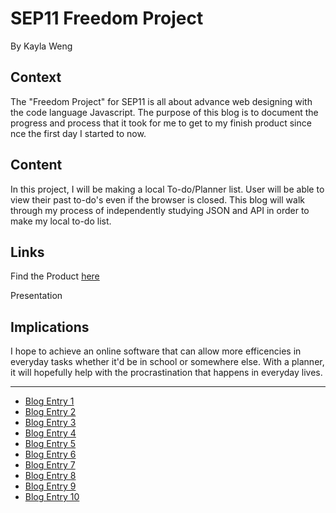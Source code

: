 # SEP11 Freedom Project
By Kayla Weng

## Context
The "Freedom Project" for SEP11 is all about advance web designing with the code language Javascript. The purpose of this blog is to document the progress and process that it took for me to get to my finish product since nce the first day I started to now.

## Content
In this project, I will be making a local To-do/Planner list. User will be able to view their past to-do's even if the browser is closed. This blog will walk through my process of independently studying JSON and API in order to make my local to-do list.

## Links

Find the Product [here](https://yuexinw6057.github.io/Todo-Planner-list-2021/projectContent/index.html)

Presentation

## Implications

I hope to achieve an online software that can allow more efficencies in everyday tasks whether it'd be in school or somewhere else. With a planner, it will hopefully help
with the procrastination that happens in everyday lives.

---

* [Blog Entry 1](entries/entry01.md)
* [Blog Entry 2](entries/entry02.md)
* [Blog Entry 3](entries/entry03.md)
* [Blog Entry 4](entries/entry04.md)
* [Blog Entry 5](entries/entry05.md)
* [Blog Entry 6](entries/entry06.md)
* [Blog Entry 7](entries/entry07.md)
* [Blog Entry 8](entries/entry08.md)
* [Blog Entry 9](entries/entry09.md)
* [Blog Entry 10](entries/entry10.md)
